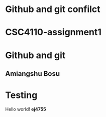 # Github and git confilct
# CSC4110-assignment1
# Github and git
## Amiangshu Bosu
# Testing
Hello world!
**ej4755**
